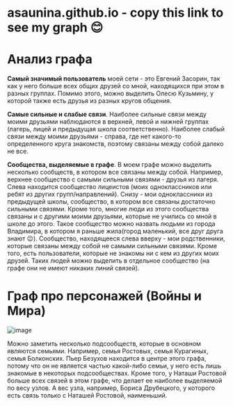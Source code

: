 # asaunina.github.io - copy this link to see my graph 😊 

# Анализ графа

__Самый значимый пользователь__ моей сети - это Евгений Засорин, так как у него больше всех общих друзей со мной, находящихся при этом в разных
группах. Помимо этого, можно выделить Олесю Кузьмину, у которой также есть друзья из разных кругов общения.

__Самые сильные и слабые связи__. Наиболее сильные связи между моими друзьями наблюдаются  в верхней, левой и нижней группах (лагерь, лицей и предыдущая школа соответственно). Наиболее слабый связи между моими друзьями - справа, где нет какого-то определенного круга знакомств, поэтому связаны между собой далеко не все.

__Сообщества, выделяемые в графе__. В моем графе можно выделить несколько сообществ, в котором все связаны между собой. Например, верхнее сообщество с самыми сильными связями - друзья из лагеря. Слева находится сообщество лицеистов (моих одноклассников или ребят из других групп/направлений). Снизу - мои одноклассники из предыдущей школы, сообщество, в котором все связаны достаточно сильными связями. Кроме того, многие люди из этого сообщества связаны и с другими моими друзьями, которые не учились со мной в школе до этого. Такое сообщество можно назвать людьми из города Владимира, в котором я раньше жила(город маленький, все друг друга знают :wink:). Сообщество, находящееся слева вверху - мои родственники, которые связаны между собой не самыми сильными связями. Кроме того, есть пользователи, которые не знакомы ни с кем из других моих друзей. Таких людей можно выделить в отдельное сообщество (на графе они не имеют никаких линий связей).

# Граф про персонажей (Войны и Мира)

![image](https://sun9-64.userapi.com/impg/Vpm000Tgj9XzI6Y6M2DkbzolRQTmNb8l3mtIpA/HxJbzVQkFG4.jpg?size=1193x857&quality=96&sign=e832a92dc97f9f792d915e850bc4a3e3&type=album)

Можно заметить несколько подсообществ, которые в основном являются семьями. Например, семья Ростовых, семья Курагиных, семья Болконских. Пьер Безухов находится в центре этого графа, потому что он не является частью какой-либо семьи, у него есть лишь знакомые в некоторых подсообществах. Кроме того,  у Наташи Ростовой больше всех связей в этом графе, что делает ее наиболее выделяемой по весу узлов. А вес узла, например, Бориса Друбецкого, у которого есть связь только с Наташей Ростовой, наименьший. 
